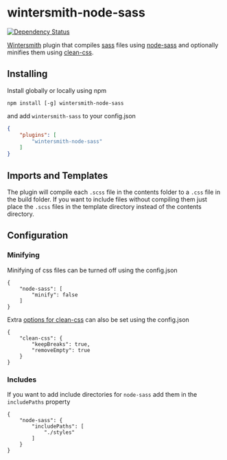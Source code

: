 # wintersmith-node-sass

[![Dependency Status](https://www.versioneye.com/user/projects/53ab11a5d043f9e6a0000038/badge.svg?style=flat)](https://www.versioneye.com/user/projects/53ab11a5d043f9e6a0000038)

[Wintersmith](https://github.com/jnordberg/wintersmith) plugin that compiles
[sass](http://sass-lang.com) files using
[node-sass](https://github.com/andrew/node-sass) and optionally minifies them
using [clean-css](https://github.com/GoalSmashers/clean-css).

## Installing

Install globally or locally using npm

```
npm install [-g] wintersmith-node-sass
```

and add `wintersmith-sass` to your config.json

```json
{
	"plugins": [
		"wintersmith-node-sass"
	]
}
```
## Imports and Templates

The plugin will compile each `.scss` file in the contents folder to a `.css`
file in the build folder. If you want to include files without compiling them
just place the `.scss` files in the template directory instead of the contents
directory.

## Configuration

### Minifying

Minifying of css files can be turned off using the config.json

```
{
	"node-sass": [
		"minify": false
	]
}
```

Extra [options for clean-css](https://github.com/GoalSmashers/clean-css#how-to-use-clean-css-programmatically)
can also be set using the config.json

```
{
	"clean-css": {
		"keepBreaks": true,
		"removeEmpty": true
	}
}
```

### Includes

If you want to add include directories for `node-sass` add them in the
`includePaths` property

```
{
	"node-sass": {
		"includePaths": [
			"./styles"
		]
	}
}
```
